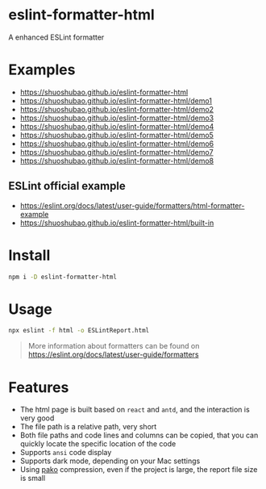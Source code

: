 # eslint-formatter-html

A enhanced ESLint formatter

# Examples

- https://shuoshubao.github.io/eslint-formatter-html
- https://shuoshubao.github.io/eslint-formatter-html/demo1
- https://shuoshubao.github.io/eslint-formatter-html/demo2
- https://shuoshubao.github.io/eslint-formatter-html/demo3
- https://shuoshubao.github.io/eslint-formatter-html/demo4
- https://shuoshubao.github.io/eslint-formatter-html/demo5
- https://shuoshubao.github.io/eslint-formatter-html/demo6
- https://shuoshubao.github.io/eslint-formatter-html/demo7
- https://shuoshubao.github.io/eslint-formatter-html/demo8

## ESLint official example

- https://eslint.org/docs/latest/user-guide/formatters/html-formatter-example
- https://shuoshubao.github.io/eslint-formatter-html/built-in

# Install

```sh
npm i -D eslint-formatter-html
```

# Usage

```sh
npx eslint -f html -o ESLintReport.html
```

> More information about formatters can be found on https://eslint.org/docs/latest/user-guide/formatters

# Features

- The html page is built based on `react` and `antd`, and the interaction is very good
- The file path is a relative path, very short
- Both file paths and code lines and columns can be copied, that you can quickly locate the specific location of the code
- Supports `ansi` code display
- Supports dark mode, depending on your Mac settings
- Using [pako](https://www.npmjs.com/package/pako) compression, even if the project is large, the report file size is small
